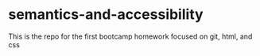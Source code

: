 # semantics-and-accessibility
This is the repo for the first bootcamp homework focused on git, html, and css
